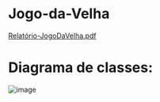 # Jogo-da-Velha
[Relatório-JogoDaVelha.pdf](https://github.com/carlosalexandre422/Jogo-da-Velha/files/11729497/Relatorio-JogoDaVelha.1.pdf)


# Diagrama de classes:
![image](https://github.com/carlosalexandre422/Jogo-da-Velha/assets/106106048/f3aacea3-e0cf-4be1-b834-6971219b4cee)
